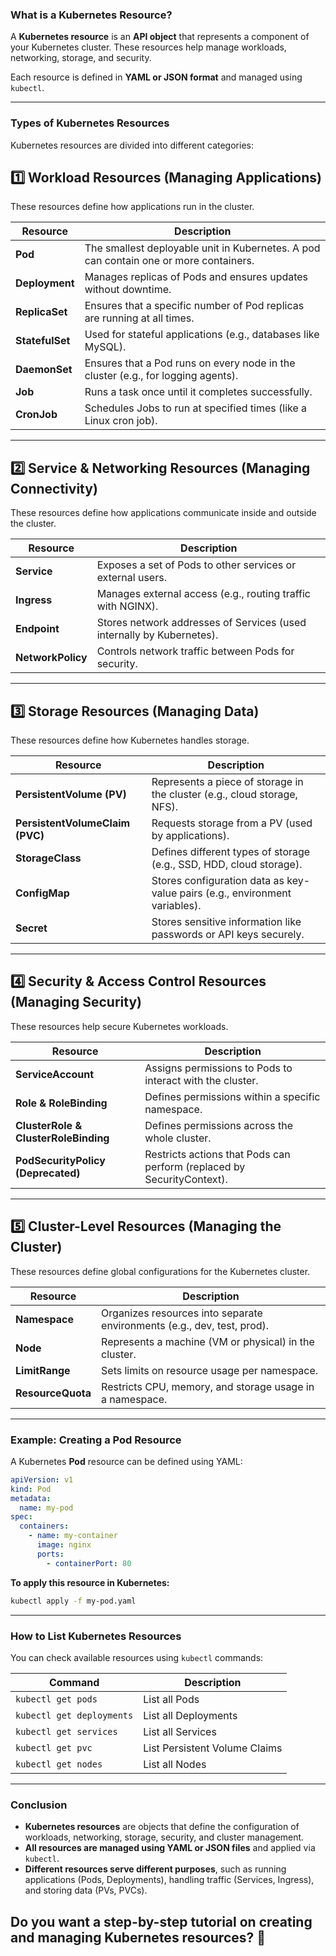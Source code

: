 ### **What is a Kubernetes Resource?**

A **Kubernetes resource** is an **API object** that represents a component of your Kubernetes cluster. These resources help manage workloads, networking, storage, and security.

Each resource is defined in **YAML or JSON format** and managed using `kubectl`.

---

### **Types of Kubernetes Resources**
Kubernetes resources are divided into different categories:

## **1️⃣ Workload Resources** (Managing Applications)
These resources define how applications run in the cluster.

| **Resource**   | **Description** |
|---------------|----------------|
| **Pod**       | The smallest deployable unit in Kubernetes. A pod can contain one or more containers. |
| **Deployment** | Manages replicas of Pods and ensures updates without downtime. |
| **ReplicaSet** | Ensures that a specific number of Pod replicas are running at all times. |
| **StatefulSet** | Used for stateful applications (e.g., databases like MySQL). |
| **DaemonSet** | Ensures that a Pod runs on every node in the cluster (e.g., for logging agents). |
| **Job** | Runs a task once until it completes successfully. |
| **CronJob** | Schedules Jobs to run at specified times (like a Linux cron job). |

---

## **2️⃣ Service & Networking Resources** (Managing Connectivity)
These resources define how applications communicate inside and outside the cluster.

| **Resource**   | **Description** |
|---------------|----------------|
| **Service** | Exposes a set of Pods to other services or external users. |
| **Ingress** | Manages external access (e.g., routing traffic with NGINX). |
| **Endpoint** | Stores network addresses of Services (used internally by Kubernetes). |
| **NetworkPolicy** | Controls network traffic between Pods for security. |

---

## **3️⃣ Storage Resources** (Managing Data)
These resources define how Kubernetes handles storage.

| **Resource** | **Description** |
|-------------|----------------|
| **PersistentVolume (PV)** | Represents a piece of storage in the cluster (e.g., cloud storage, NFS). |
| **PersistentVolumeClaim (PVC)** | Requests storage from a PV (used by applications). |
| **StorageClass** | Defines different types of storage (e.g., SSD, HDD, cloud storage). |
| **ConfigMap** | Stores configuration data as key-value pairs (e.g., environment variables). |
| **Secret** | Stores sensitive information like passwords or API keys securely. |

---

## **4️⃣ Security & Access Control Resources** (Managing Security)
These resources help secure Kubernetes workloads.

| **Resource** | **Description** |
|-------------|----------------|
| **ServiceAccount** | Assigns permissions to Pods to interact with the cluster. |
| **Role & RoleBinding** | Defines permissions within a specific namespace. |
| **ClusterRole & ClusterRoleBinding** | Defines permissions across the whole cluster. |
| **PodSecurityPolicy (Deprecated)** | Restricts actions that Pods can perform (replaced by SecurityContext). |

---

## **5️⃣ Cluster-Level Resources** (Managing the Cluster)
These resources define global configurations for the Kubernetes cluster.

| **Resource** | **Description** |
|-------------|----------------|
| **Namespace** | Organizes resources into separate environments (e.g., dev, test, prod). |
| **Node** | Represents a machine (VM or physical) in the cluster. |
| **LimitRange** | Sets limits on resource usage per namespace. |
| **ResourceQuota** | Restricts CPU, memory, and storage usage in a namespace. |

---

### **Example: Creating a Pod Resource**
A Kubernetes **Pod** resource can be defined using YAML:

```yaml
apiVersion: v1
kind: Pod
metadata:
  name: my-pod
spec:
  containers:
    - name: my-container
      image: nginx
      ports:
        - containerPort: 80
```

**To apply this resource in Kubernetes:**
```sh
kubectl apply -f my-pod.yaml
```

---

### **How to List Kubernetes Resources**
You can check available resources using `kubectl` commands:

| **Command** | **Description** |
|------------|----------------|
| `kubectl get pods` | List all Pods |
| `kubectl get deployments` | List all Deployments |
| `kubectl get services` | List all Services |
| `kubectl get pvc` | List Persistent Volume Claims |
| `kubectl get nodes` | List all Nodes |

---

### **Conclusion**
- **Kubernetes resources** are objects that define the configuration of workloads, networking, storage, security, and cluster management.
- **All resources are managed using YAML or JSON files** and applied via `kubectl`.
- **Different resources serve different purposes**, such as running applications (Pods, Deployments), handling traffic (Services, Ingress), and storing data (PVs, PVCs).

Do you want a **step-by-step tutorial** on creating and managing Kubernetes resources? 🚀
---
